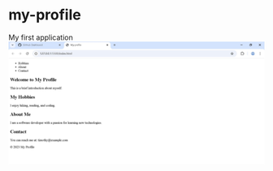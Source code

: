 # my-profile
My first application
![img](https://github.com/timot245/my-profile/blob/main/timo%201.jpg)
